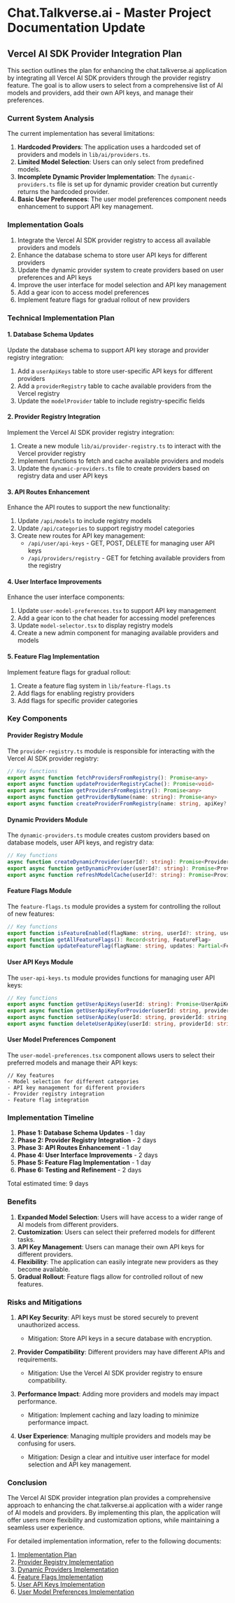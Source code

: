 # Chat.Talkverse.ai - Master Project Documentation Update

## Vercel AI SDK Provider Integration Plan

This section outlines the plan for enhancing the chat.talkverse.ai application by integrating all Vercel AI SDK providers through the provider registry feature. The goal is to allow users to select from a comprehensive list of AI models and providers, add their own API keys, and manage their preferences.

### Current System Analysis

The current implementation has several limitations:

1. **Hardcoded Providers**: The application uses a hardcoded set of providers and models in `lib/ai/providers.ts`.
2. **Limited Model Selection**: Users can only select from predefined models.
3. **Incomplete Dynamic Provider Implementation**: The `dynamic-providers.ts` file is set up for dynamic provider creation but currently returns the hardcoded provider.
4. **Basic User Preferences**: The user model preferences component needs enhancement to support API key management.

### Implementation Goals

1. Integrate the Vercel AI SDK provider registry to access all available providers and models
2. Enhance the database schema to store user API keys for different providers
3. Update the dynamic provider system to create providers based on user preferences and API keys
4. Improve the user interface for model selection and API key management
5. Add a gear icon to access model preferences
6. Implement feature flags for gradual rollout of new providers

### Technical Implementation Plan

#### 1. Database Schema Updates

Update the database schema to support API key storage and provider registry integration:

1. Add a `userApiKeys` table to store user-specific API keys for different providers
2. Add a `providerRegistry` table to cache available providers from the Vercel registry
3. Update the `modelProvider` table to include registry-specific fields

#### 2. Provider Registry Integration

Implement the Vercel AI SDK provider registry integration:

1. Create a new module `lib/ai/provider-registry.ts` to interact with the Vercel provider registry
2. Implement functions to fetch and cache available providers and models
3. Update the `dynamic-providers.ts` file to create providers based on registry data and user API keys

#### 3. API Routes Enhancement

Enhance the API routes to support the new functionality:

1. Update `/api/models` to include registry models
2. Update `/api/categories` to support registry model categories
3. Create new routes for API key management:
   - `/api/user/api-keys` - GET, POST, DELETE for managing user API keys
   - `/api/providers/registry` - GET for fetching available providers from the registry

#### 4. User Interface Improvements

Enhance the user interface components:

1. Update `user-model-preferences.tsx` to support API key management
2. Add a gear icon to the chat header for accessing model preferences
3. Update `model-selector.tsx` to display registry models
4. Create a new admin component for managing available providers and models

#### 5. Feature Flag Implementation

Implement feature flags for gradual rollout:

1. Create a feature flag system in `lib/feature-flags.ts`
2. Add flags for enabling registry providers
3. Add flags for specific provider categories

### Key Components

#### Provider Registry Module

The `provider-registry.ts` module is responsible for interacting with the Vercel AI SDK provider registry:

```typescript
// Key functions
export async function fetchProvidersFromRegistry(): Promise<any>
export async function updateProviderRegistryCache(): Promise<void>
export async function getProvidersFromRegistry(): Promise<any>
export async function getProviderByName(name: string): Promise<any>
export async function createProviderFromRegistry(name: string, apiKey?: string): Promise<Provider | null>
```

#### Dynamic Providers Module

The `dynamic-providers.ts` module creates custom providers based on database models, user API keys, and registry data:

```typescript
// Key functions
async function createDynamicProvider(userId?: string): Promise<Provider>
export async function getDynamicProvider(userId?: string): Promise<Provider>
export async function refreshModelCache(userId?: string): Promise<Provider>
```

#### Feature Flags Module

The `feature-flags.ts` module provides a system for controlling the rollout of new features:

```typescript
// Key functions
export function isFeatureEnabled(flagName: string, userId?: string, userGroups?: string[]): boolean
export function getAllFeatureFlags(): Record<string, FeatureFlag>
export function updateFeatureFlag(flagName: string, updates: Partial<FeatureFlag>): boolean
```

#### User API Keys Module

The `user-api-keys.ts` module provides functions for managing user API keys:

```typescript
// Key functions
export async function getUserApiKeys(userId: string): Promise<UserApiKey[]>
export async function getUserApiKeyForProvider(userId: string, providerId: string): Promise<UserApiKey | null>
export async function setUserApiKey(userId: string, providerId: string, apiKey: string): Promise<UserApiKey | null>
export async function deleteUserApiKey(userId: string, providerId: string): Promise<boolean>
```

#### User Model Preferences Component

The `user-model-preferences.tsx` component allows users to select their preferred models and manage their API keys:

```tsx
// Key features
- Model selection for different categories
- API key management for different providers
- Provider registry integration
- Feature flag integration
```

### Implementation Timeline

1. **Phase 1: Database Schema Updates** - 1 day
2. **Phase 2: Provider Registry Integration** - 2 days
3. **Phase 3: API Routes Enhancement** - 1 day
4. **Phase 4: User Interface Improvements** - 2 days
5. **Phase 5: Feature Flag Implementation** - 1 day
6. **Phase 6: Testing and Refinement** - 2 days

Total estimated time: 9 days

### Benefits

1. **Expanded Model Selection**: Users will have access to a wider range of AI models from different providers.
2. **Customization**: Users can select their preferred models for different tasks.
3. **API Key Management**: Users can manage their own API keys for different providers.
4. **Flexibility**: The application can easily integrate new providers as they become available.
5. **Gradual Rollout**: Feature flags allow for controlled rollout of new features.

### Risks and Mitigations

1. **API Key Security**: API keys must be stored securely to prevent unauthorized access.
   - Mitigation: Store API keys in a secure database with encryption.

2. **Provider Compatibility**: Different providers may have different APIs and requirements.
   - Mitigation: Use the Vercel AI SDK provider registry to ensure compatibility.

3. **Performance Impact**: Adding more providers and models may impact performance.
   - Mitigation: Implement caching and lazy loading to minimize performance impact.

4. **User Experience**: Managing multiple providers and models may be confusing for users.
   - Mitigation: Design a clear and intuitive user interface for model selection and API key management.

### Conclusion

The Vercel AI SDK provider integration plan provides a comprehensive approach to enhancing the chat.talkverse.ai application with a wider range of AI models and providers. By implementing this plan, the application will offer users more flexibility and customization options, while maintaining a seamless user experience.

For detailed implementation information, refer to the following documents:

1. [Implementation Plan](implementation-plan.md)
2. [Provider Registry Implementation](provider-registry-implementation.md)
3. [Dynamic Providers Implementation](dynamic-providers-implementation.md)
4. [Feature Flags Implementation](feature-flags-implementation.md)
5. [User API Keys Implementation](user-api-keys-implementation.md)
6. [User Model Preferences Implementation](user-model-preferences-implementation.md)